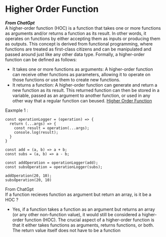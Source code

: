 # Higher Order Function  
***From ChatGpt***  
A higher-order function (HOC) is a function that takes one or more functions as arguments and/or returns a function as its result.
In other words, it operates on functions by either accepting them as inputs or producing them as outputs. This concept is derived 
from functional programming, where functions are treated as first-class citizens and can be manipulated and passed around just 
like any other data type.
Formally, a higher-order function can be defined as follows:
  - It takes one or more functions as arguments: A higher-order function can receive other functions as parameters, 
  allowing it to operate on those functions or use them to create new functions.
  - It returns a function: A higher-order function can generate and return a new function as its result. This returned function can 
then be stored in a variable, passed as an argument to another function, or used in any other way that a regular function can beused. 
[Higher Order Function](https://www.smashingmagazine.com/2020/06/higher-order-components-react/)




Eaxmple 1 :  
```
const operationLogger = (operation) => {
  return (...args) => {
    const result = operation(...args);
    console.log(result);
  }
}

const add = (a, b) => a + b;
const subs = (a, b) => a - b;

const addOperation = operationLogger(add);
const subsOperation = operationLogger(subs);

addOperation(20, 10);
subsOperation(20, 10)
```

From ChatGpt  
If a function recieves function as argument but return an array, is it be a HOC ?  
- Yes, if a function takes a function as an argument but returns an array (or any other non-function value), it would still be 
considered a higher-order function (HOC). The crucial aspect of a higher-order function is that it either takes functions as 
arguments, returns functions, or both. The return value itself does not have to be a function
